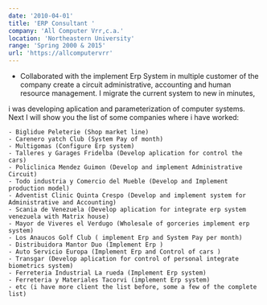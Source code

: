 ```yaml
---
date: '2010-04-01'
title: 'ERP Consultant '
company: 'All Computer Vrr,c.a.'
location: 'Northeastern University'
range: 'Spring 2000 & 2015'
url: 'https://allcomputervrr'
---
```


- Collaborated with the implement Erp System in multiple customer of the company   create a circuit administrative, accounting and human resource management. I migrate the current system to new in minutes, 

i was developing aplication and parameterization of computer systems.
Next I will show you the list of some companies  where i have worked:

    - Biglidue Peleterie (Shop market line)
    - Carenero yatch Club (System Pay of month)
    - Multigomas (Configure Erp system)
    - Talleres y Garages Fridelba (Develop aplication for control the cars)
    - Policlinica Mendez Guimon (Develop and implement Administrative Circuit)
    - Todo industria y Comercio del Mueble (Develop and Implement production model)
    - Adventist Clinic Quinta Crespo (Develop and implement system for Administrative and Accounting)
    - Scania de Venezuela (Develop aplication for integrate erp system venezuela with Matrix house)
    - Mayor de Viveres el Verdugo (Wholesale of gorceries implement erp system)
    - Los Anaucos Golf Club ( implement Erp and System Pay per month)
    - Distribuidora Mantor Duo (Implement Erp )
    - Auto Servicio Europa (Implement Erp and Control of cars )
    - Transgar (Develop aplication for control of personal integrate biometrics system)
    - Ferreteria Industrial La rueda (Implement Erp system)
    - Ferreteria y Materiales Tacorvi (implement Erp system)
    - etc (i have more client the list before, some a few of the complete list)

